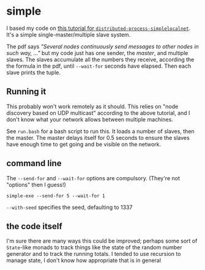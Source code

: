 # simple

I based my code on [this tutorial for `distributed-process-simplelocalnet`](http://hackage.haskell.org/package/distributed-process-simplelocalnet-0.2.0.9/docs/Control-Distributed-Process-Backend-SimpleLocalnet.html). It's a simple single-master/multiple slave system.

The pdf says *"Several nodes continuously send messages to other nodes in such way, ..."* but my code just has one sender, the *master*, and multiple slaves.
The slaves accumulate all the numbers they receive, according the the formula in the pdf, until `--wait-for` seconds have elapsed.  Then each slave prints the tuple.

## Running it

This probably won't work remotely as it should.
This relies on "node discovery based on UDP multicast" according to the above tutorial, and I don't know what your network allows between multiple machines.

See `run.bash` for a bash script to run this. It loads a number of slaves, then the master. The master delays itself for 0.5 seconds to ensure the slaves have enough time to get going and be visible on the network.

## command line

The `--send-for` and `--wait-for` options are compulsory. (They're not "options" then I guess!)

    simple-exe --send-for 5 --wait-for 1

`--with-seed` specifies the seed, defaulting to 1337

## the code itself

I'm sure there are many ways this could be improved; perhaps some sort of `State`-like monads to track things like the state of the random number generator and to track the running totals. I tended to use recursion to manage state, I don't know how appropriate that is in general
